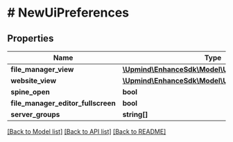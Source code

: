 # # NewUiPreferences

## Properties

Name | Type | Description | Notes
------------ | ------------- | ------------- | -------------
**file_manager_view** | [**\Upmind\EnhanceSdk\Model\UiPreferencesViewKind**](UiPreferencesViewKind.md) |  |
**website_view** | [**\Upmind\EnhanceSdk\Model\UiPreferencesViewKind**](UiPreferencesViewKind.md) |  |
**spine_open** | **bool** |  |
**file_manager_editor_fullscreen** | **bool** |  |
**server_groups** | **string[]** |  |

[[Back to Model list]](../../README.md#models) [[Back to API list]](../../README.md#endpoints) [[Back to README]](../../README.md)
